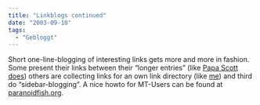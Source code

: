 ```yaml
---
title: "Linkblogs continued"
date: "2003-09-10"
tags:
  - "Gebloggt"
---
```


Short one-line-blogging of interesting links gets more and more in fashion. Some present their links between their “longer entries” (like [Papa Scott does](http://www.papascott.de)) others are collecting links for an own link directory (like [me](http://www.couchblog.de/links/)) and third do “sidebar-blogging”. A nice howto for MT\-Users can be found at [paranoidfish.org](http://www.paranoidfish.org/notes/2003/08/30/1756 "paranoidfish.org/notes/ : Link log howtos").
